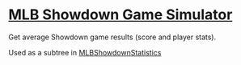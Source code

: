 [MLB Showdown Game Simulator](http://digitgopher.github.io/MLBShowdownStatistics)
============

Get average Showdown game results (score and player stats).

Used as a subtree in [MLBShowdownStatistics](http://digitgopher.github.io/MLBShowdownStatistics/)
